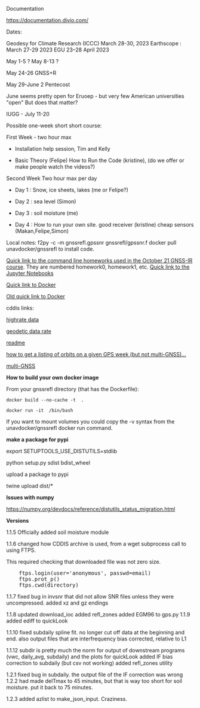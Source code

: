 Documentation

https://documentation.divio.com/

Dates:

Geodesy for Climate Research (ICCC) March 28-30, 2023
Earthscope : March 27-29 2023
EGU 23–28 April 2023

May 1-5 ?
May 8-13 ?

May 24-26 GNSS+R

May 29-June 2 Pentecost

June seems pretty open for Eruoep - but 
very few American universities "open" 
But does that matter?

IUGG  - July 11-20


Possible one-week short short course:

First Week - two hour max

- Installation help session, Tim and Kelly

- Basic Theory (Felipe) How to Run the Code (kristine), 
(do we offer or make people watch the videos?)

Second Week Two hour max per day

- Day 1 : Snow, ice sheets, lakes (me or Felipe?)

- Day 2 : sea level (Simon)

- Day 3 : soil moisture (me)

- Day 4 : How to run your own site. good receiver (kristine) cheap sensors (Makan,Felipe,Simon)

Local notes:
f2py -c -m gnssrefl.gpssnr gnssrefl/gpssnr.f
docker pull unavdocker/gnssrefl to install code.

[Quick link to the command line homeworks used in the October 21 GNSS-IR course](https://github.com/kristinemlarson/gnssrefl/tree/master/tests/homeworks). They are numbered homework0, homework1, etc.
[Quick link to the Jupyter Notebooks](https://www.unavco.org/gitlab/gnss_reflectometry/gnssrefl_jupyter)

[Quick link to Docker](https://github.com/kristinemlarson/gnssrefl/blob/master/docs/docker_cl_instructions.md)

[Old quick link to Docker](https://hub.docker.com/r/unavdocker/gnssrefl)

cddis links:

[highrate data](https://cddis.nasa.gov/archive/gnss/data/highrate/2019/150/19d/00/)

[geodetic data rate](https://cddis.nasa.gov/archive/gnss/data/daily/2018/015/18d/)

[readme](https://cddis.nasa.gov/Data_and_Derived_Products/CDDIS_Archive_Access.html)

[how to get a listing of orbits on a given GPS week (but not multi-GNSS)...](https://cddis.nasa.gov/archive/gnss/products/2037/)

[multi-GNSS](https://cddis.nasa.gov/archive/gps/products/mgex/2037/)


**How to build your own docker image**

From your gnssrefl directory (that has the Dockerfile):

<code>docker build --no-cache -t <imagename> .</code>

<code>docker run -it <imagename> /bin/bash</code>

If you want to mount volumes you could copy the -v syntax from the unavdocker/gnssrefl docker run command.

**make a package for pypi**

export SETUPTOOLS_USE_DISTUTILS=stdlib

python setup.py sdist bdist_wheel

upload a package to pypi

twine upload dist/*

**Issues with numpy**

https://numpy.org/devdocs/reference/distutils_status_migration.html

**Versions**

1.1.5 Officially added soil moisture module

1.1.6 changed how CDDIS archive is used, from a wget subprocess call to using FTPS.

This required checking that downloaded file was not zero size.  
<PRE>
    ftps.login(user='anonymous', passwd=email)
    ftps.prot_p()
    ftps.cwd(directory)
</PRE>

1.1.7 fixed bug in invsnr that did not allow SNR files unless they were uncompressed.
added xz and gz endings

1.1.8 updated download_ioc
added refl_zones
added EGM96 to gps.py
1.1.9 added ediff to quickLook

1.1.10 fixed subdaily spline fit.  no longer cut off data at the 
beginning and end.  also output files that are interfrequency bias corrected,
relative to L1

1.1.12 subdir is pretty much the norm for output of downstream programs
(vwc, daily_avg, subdaily) and the plots for quickLook
added IF bias correction to subdaily (but csv not working)
added refl_zones utility

1.2.1 fixed bug in subdaily. the output file of the IF correction was wrong
1.2.2 had made delTmax to 45 minutes, but that is way too short for soil moisture.
put it back to 75 minutes.

1.2.3 added azlist to make_json_input. Craziness.
